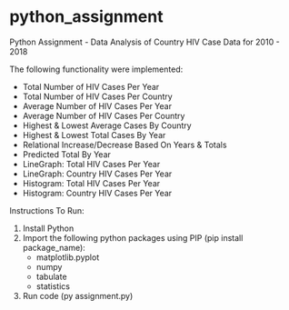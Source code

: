 # python_assignment
Python Assignment - Data Analysis of Country HIV Case Data for 2010 - 2018

The following functionality were implemented:
- Total Number of HIV Cases Per Year
- Total Number of HIV Cases Per Country
- Average Number of HIV Cases Per Year
- Average Number of HIV Cases Per Country
- Highest & Lowest Average Cases By Country
- Highest & Lowest Total Cases By Year
- Relational Increase/Decrease Based On Years & Totals
- Predicted Total By Year
- LineGraph: Total HIV Cases Per Year
- LineGraph: Country HIV Cases Per Year
- Histogram: Total HIV Cases Per Year
- Histogram: Country HIV Cases Per Year

Instructions To Run:
1. Install Python
2. Import the following python packages using PIP (pip install package_name):
   - matplotlib.pyplot
   - numpy
   - tabulate
   - statistics
3. Run code (py assignment.py)
